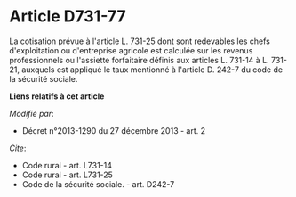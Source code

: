 # Article D731-77

La cotisation prévue à l'article L. 731-25 dont sont redevables les chefs d'exploitation ou d'entreprise agricole est
calculée sur les revenus professionnels ou l'assiette forfaitaire définis aux articles L. 731-14 à L. 731-21, auxquels est
appliqué le taux mentionné à l'article D. 242-7 du code de la sécurité sociale.

**Liens relatifs à cet article**

_Modifié par_:

  - Décret n°2013-1290 du 27 décembre 2013 - art. 2

_Cite_:

  - Code rural - art. L731-14
  - Code rural - art. L731-25
  - Code de la sécurité sociale. - art. D242-7
